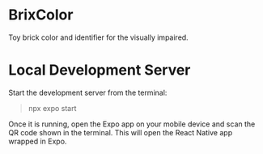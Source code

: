# BrixColor
Toy brick color and identifier for the visually impaired.

# Local Development Server
Start the development server from the terminal:
> npx expo start

Once it is running, open the Expo app on your mobile device and scan the QR code shown in the terminal. This will open the React Native app wrapped in Expo.
